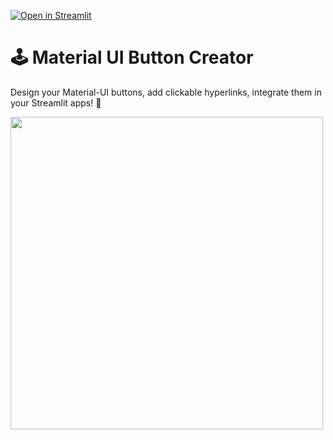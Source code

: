 
[![Open in Streamlit](https://static.streamlit.io/badges/streamlit_badge_black_white.svg)](https://share.streamlit.io/charlywargnier/material-ui-button-creator/main)

# 🕹️ Material UI Button Creator

Design your Material-UI buttons, add clickable hyperlinks, integrate them in your Streamlit apps! 🎈

<img src="https://user-images.githubusercontent.com/27242399/156782850-59fc2a89-a070-4ed2-8f38-9a0e95b87150.png" width="500"/>



